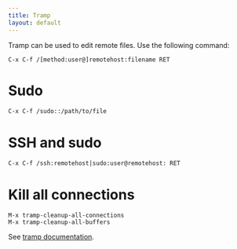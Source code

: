 ```yaml
---
title: Tramp
layout: default
---
```


Tramp can be used to edit remote files.  Use the following command:

    C-x C-f /[method:user@]remotehost:filename RET

# Sudo

    C-x C-f /sudo::/path/to/file

# SSH and sudo

    C-x C-f /ssh:remotehost|sudo:user@remotehost: RET

# Kill all connections

    M-x tramp-cleanup-all-connections
    M-x tramp-cleanup-all-buffers

See [tramp documentation](http://www.gnu.org/software/tramp/).
